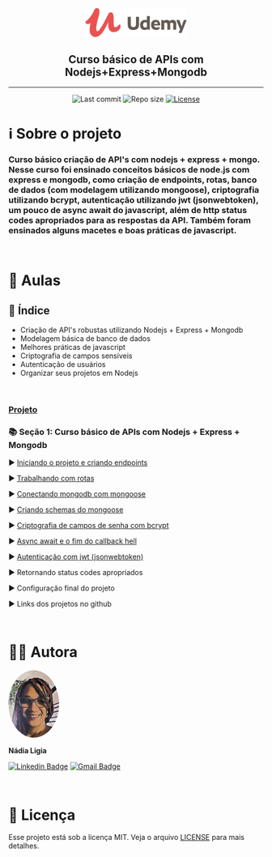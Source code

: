 <p align="center"><img src="../assets/logo.png" width=200></p>
<h2 align="center">Curso básico de APIs com Nodejs+Express+Mongodb</h2>

---

<p align="center">
  <img alt="Last commit" src="https://img.shields.io/github/last-commit/nlnadialigia/udemy" />

  <img alt="Repo size" src="https://img.shields.io/github/repo-size/nlnadialigia/udemy"/>
   
  <a href="./license.md">
  <img alt="License" src="https://img.shields.io/badge/License-MIT-informational"/>
  </a>
</p>

# ℹ️ Sobre o projeto 

<h3>Curso básico criação de API's com nodejs + express + mongo. Nesse curso foi ensinado conceitos básicos de node.js com express e mongodb, como criação de endpoints, rotas, banco de dados (com modelagem utilizando mongoose), criptografia utilizando bcrypt, autenticação utilizando jwt (jsonwebtoken), um pouco de async await do javascript, além de http status codes apropriados para as respostas da API. Também foram ensinados alguns macetes e boas práticas de javascript.</h3><br>

# 📂 Aulas

## 📝 Índice

- Criação de API's robustas utilizando Nodejs + Express + Mongodb
- Modelagem básica de banco de dados
- Melhores práticas de javascript
- Criptografia de campos sensíveis
- Autenticação de usuários
- Organizar seus projetos em Nodejs
<br>

### [Projeto](https://github.com/nlnadialigia/api-node-mongodb.git)

### 📚 Seção 1: Curso básico de APIs com Nodejs + Express + Mongodb

▶️ [Iniciando o projeto e criando endpoints](./aula01)

▶️ [Trabalhando com rotas](./aula02)

▶️ [Conectando mongodb com mongoose](./aula03)

▶️ [Criando schemas do mongoose](./aula04)

▶️ [Criptografia de campos de senha com bcrypt](./aula05)

▶️ [Async await e o fim do callback hell](./aula06)

▶️ [Autenticação com jwt (jsonwebtoken)](./aula07)

▶️ Retornando status codes apropriados

▶️ Configuração final do projeto

▶️ Links dos projetos no github

<br>

# 👩‍💼 Autora
<img style="border-radius: 50%;" src="../assets/picture.jpg" width="100px;" alt="Picture"/>
<p><b>Nádia Ligia</b></p>

[![Linkedin Badge](https://img.shields.io/badge/-nlnadialigia-blueviolet?style=flat&logo=Linkedin&logoColor=white&link=https://www.linkedin.com/in/nlnadialigia/)](https://www.linkedin.com/in/nlnadialigia/) 
[![Gmail Badge](https://img.shields.io/badge/-nlnadialigia@gmail.com-blueviolet?style=flat&logo=Gmail&logoColor=white&link=mailto:nlnadialigia@gmail.com)](mailto:nlnadialigia@gmail.com)

<br>

# 📝 Licença

Esse projeto está sob a licença MIT. Veja o arquivo [LICENSE](LICENSE) para mais detalhes.